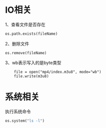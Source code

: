 # IO相关

1、查看文件是否存在

```python
os.path.exists(fileName)
```

2、删除文件

```
os.remove(fileName)
```

3、wb表示写入的是byte类型

```
    file = open("mp4/index.m3u8", mode="wb")
    file.write(m3u8)
```







# 系统相关

执行系统命令

```python
os.system("ls -l")
```

